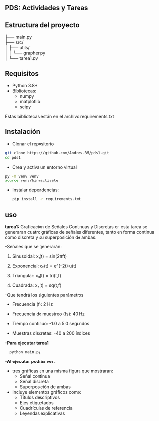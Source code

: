 ## PDS: Actividades y Tareas

## Estructura del proyecto
├── main.py  
├── src/  
│ ├── utils/  
│ │ └── grapher.py  
│ └── tarea1.py


## Requisitos
- Python 3.8+
- Bibliotecas:
  - numpy
  - matplotlib
  - scipy

Estas bibliotecas están en el archivo requirements.txt

## Instalación
 - Clonar el repositorio 
```bash
git clone https://github.com/Andres-BM/pds1.git
cd pds1
```
 - Crea y activa un entorno virtual
 ``` bash
 py -m venv venv
source venv/bin/activate
```
 - Instalar dependencias:
   ```bash
   pip install -r requirements.txt

## uso
**tarea1:** Graficación de Señales Continuas y Discretas
en esta tarea se generaran cuatro gráficas de señales diferentes, tanto en forma continua como discreta y su superposición de ambas.

-Señales que se generarán:
1.  Sinusoidal: x₁(t) = sin(2πft)
    
2.  Exponencial: x₂(t) = e^(–2t)·u(t)
    
3.  Triangular: x₃(t) = tri(t,f)
    
4.  Cuadrada: x₄(t) = sq(t,f)

-Que tendrá los siguientes parámetros 
-   Frecuencia (f): 2 Hz
    
-   Frecuencia de muestreo (fs): 40 Hz
    
-   Tiempo continuo: -1.0 a 5.0 segundos
    
-   Muestras discretas: -40 a 200 índices

**-Para ejecutar tarea1**
```bash
  python main.py 
```
**-Al ejecutar podrás ver:**
   -  tres gráficas en una misma figura que mostraran:
      - Señal continua
      - Señal discreta
      - Superposición de ambas
   - Incluye elementos gráficos como:
     - Títulos descriptivos
     - Ejes etiquetados
     - Cuadrículas de referencia
     - Leyendas explicativas
